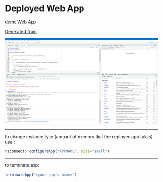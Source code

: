 # Deployed Web App

[demo Web App](https://codersales.shinyapps.io/demo/)

[Generated from](https://shiny.posit.co/r/articles/share/shinyapps/?_gl=1*1yfxfd8*_ga*NTg0NjIzNjkwLjE3MTMxODE3ODA.*_ga_HXP006LBGY*MTcxMzE4MTc3OS4xLjEuMTcxMzE4Mjk4OC4wLjAuMA..)

![Deployed Image](/src/images/Screenshot-2024-04-15-140618-DeployedImage.png)

____

to change instance type (amount of memory that the deployed app takes) use :

```r
rsconnect::configureApp("APPNAME", size="small")
```

____

to terminate app:

```r
terminateApp("<your app's name>")
```
